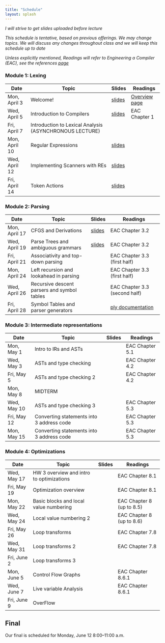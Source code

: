 ```yaml
---
title: "Schedule"
layout: splash
---
```


_I will strive to get slides uploaded before lecture_

_This schedule is tentative, based on previous offerings. We may change topics. We will discuss any changes throughout class and we will keep this schedule up to date_

_Unless explicitly mentioned, Readings will refer to Engineering a Compiler (EAC), see the references [page](https://sorensenucsc.github.io/CSE110A-sp2023/references.html)_

### Module 1: Lexing

| Date             | Topic    | Slides |   Readings
|------------------|----------|--------|----------------
| Mon, April 3    | Welcome!  |  [slides](lectures/CSE110AApril3_sp2023.pdf)   | [Overview page](https://sorensenucsc.github.io/CSE110A-sp2023/overview.html)
| Wed, April 5    | Introduction to Compilers | [slides](lectures/CSE110AApril5_sp2023.pdf)  | EAC Chapter 1
| Fri, April 7     | Introduction to Lexical Analysis (ASYNCHRONOUS LECTURE)  |  |
| Mon, April 10     |  Regular Expressions | [slides](lectures/CSE110AApril10_sp2023.pdf)  | 
| Wed, April 12     |  Implementing Scanners with REs | [slides](lectures/CSE110AApril12_sp2023.pdf) | 
| Fri, April 14     |  Token Actions  | [slides](lectures/CSE110AApril14_sp2023.pdf) | 

### Module 2: Parsing

| Date             | Topic    | Slides |   Readings
|------------------|----------|--------|----------------
| Mon, April 17     | CFGS and Derivations | [slides](lectures/CSE110AApril17_sp2023.pdf) | EAC Chapter 3.2
| Wed, April 19     |  Parse Trees and ambiguous grammars   | [slides](lectures/CSE110AApril19_sp2023.pdf) | EAC Chapter 3.2
| Fri, April 21     | Associativity and top-down parsing   |   | EAC Chapter 3.3 (first half)
| Mon, April 24     | Left recursion and lookahead in parsing    |  | EAC Chapter 3.3 (first half)
| Wed, April 26     | Recursive descent parsers and symbol tables   |   | EAC Chapter 3.3 (second half)
| Fri, April 28     | Symbol Tables and parser generators |   | [ply documentation](https://www.dabeaz.com/ply/ply.html)


### Module 3: Intermediate representations

| Date             | Topic    | Slides |   Readings
|------------------|----------|--------|----------------
| Mon, May 1      | Intro to IRs and ASTs | |EAC Chapter 5.1
| Wed, May 3      | ASTs and type checking | | EAC Chapter 4.2
| Fri, May 5     | ASTs and type checking 2  | | EAC Chapter 4.2
| Mon, May 8     | MIDTERM ||
| Wed, May 10     | ASTs and type checking 3 |  | EAC Chapter 5.3
| Fri, May 12     | Converting statements into 3 address code | | EAC Chapter 5.3
| Mon, May 15      | Converting statements into 3 address code | | EAC Chapter 5.3

### Module 4: Optimizations

| Date             | Topic    | Slides |   Readings
|------------------|----------|--------|----------------
| Wed, May 17     |  HW 3 overview and intro to optimizations        | | EAC Chapter 8.1
| Fri, May 19     |  Optimization overview |  | EAC Chapter 8.1
| Mon, May 22     | Basic blocks and local value numbering |  | EAC Chapter 8 (up to 8.5)
| Wed, May 24     | Local value numbering 2 |  | EAC Chapter 8 (up to 8.6)
| Fri, May 26     | Loop transforms |   | EAC Chapter 7.8
| Wed, May 31     | Loop transforms 2 |  | EAC Chapter 7.8
| Fri, June 2     | Loop transforms 3|  |
| Mon, June 5     | Control Flow Graphs |  | EAC Chapter 8.6.1
| Wed, June 7     | Live variable Analysis || EAC Chapter 8.6.1
| Fri, June 9     | OverFlow

## Final

Our final is scheduled for Monday, June 12	8:00–11:00 a.m.
